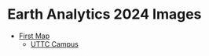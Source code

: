 # Earth Analytics 2024 Images

- [First Map](https://github.com/cu-esiil-edu/first-map-template/)
  - [UTTC Campus](Images/uttc_map.html)
